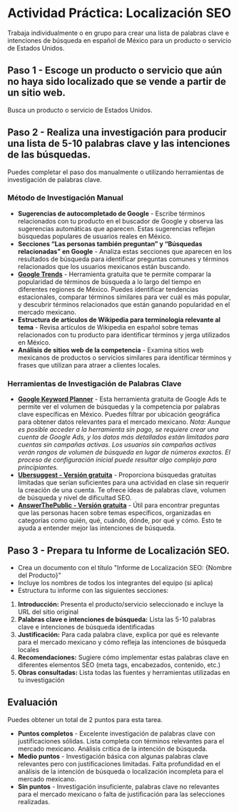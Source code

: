 # Actividad Práctica: Localización SEO
Trabaja individualmente o en grupo para crear una lista de palabras clave e intenciones de búsqueda en español de México para un producto o servicio de Estados Unidos.

## Paso 1 - Escoge un producto o servicio que aún no haya sido localizado que se vende a partir de un sitio web. 
Busca un producto o servicio de Estados Unidos.

## Paso 2 - Realiza una investigación para producir una lista de 5-10 palabras clave y las intenciones de las búsquedas. 
Puedes completar el paso dos manualmente o utilizando herramientas de investigación de palabras clave.

### Método de Investigación Manual
- **Sugerencias de autocompletado de Google** - Escribe términos relacionados con tu producto en el buscador de Google y observa las sugerencias automáticas que aparecen. Estas sugerencias reflejan búsquedas populares de usuarios reales en México.
-	**Secciones “Las personas también preguntan” y “Búsquedas relacionadas” en Google** - Analiza estas secciones que aparecen en los resultados de búsqueda para identificar preguntas comunes y términos relacionados que los usuarios mexicanos están buscando.
-	**[Google Trends](https://trends.google.com/trends/)** - Herramienta gratuita que te permite comparar la popularidad de términos de búsqueda a lo largo del tiempo en diferentes regiones de México. Puedes identificar tendencias estacionales, comparar términos similares para ver cuál es más popular, y descubrir términos relacionados que están ganando popularidad en el mercado mexicano.
-	**Estructura de artículos de Wikipedia para terminología relevante al tema** - Revisa artículos de Wikipedia en español sobre temas relacionados con tu producto para identificar términos y jerga utilizados en México.
-	**Análisis de sitios web de la competencia** - Examina sitios web mexicanos de productos o servicios similares para identificar términos y frases que utilizan para atraer a clientes locales.

### Herramientas de Investigación de Palabras Clave
-	**[Google Keyword Planner](https://support.google.com/google-ads/answer/7337243?hl=es-MX)** - Esta herramienta gratuita de Google Ads te permite ver el volumen de búsquedas y la competencia por palabras clave específicas en México. Puedes filtrar por ubicación geográfica para obtener datos relevantes para el mercado mexicano. *Nota: Aunque es posible acceder a la herramienta sin pago, se requiere crear una cuenta de Google Ads, y los datos más detallados están limitados para cuentas sin campañas activas. Los usuarios sin campañas activas verán rangos de volumen de búsqueda en lugar de números exactos. El proceso de configuración inicial puede resultar algo complejo para principiantes.*
-	**[Ubersuggest - Versión gratuita](https://neilpatel.com/ubersuggest/)** - Proporciona búsquedas gratuitas limitadas que serían suficientes para una actividad en clase sin requerir la creación de una cuenta. Te ofrece ideas de palabras clave, volumen de búsqueda y nivel de dificultad SEO.
-	**[AnswerThePublic - Versión gratuita](https://answerthepublic.com)** - Útil para encontrar preguntas que las personas hacen sobre temas específicos, organizadas en categorías como quién, qué, cuándo, dónde, por qué y cómo. Esto te ayuda a entender mejor las intenciones de búsqueda.

## Paso 3 - Prepara tu Informe de Localización SEO.
-	Crea un documento con el título "Informe de Localización SEO: {Nombre del Producto}"
-	Incluye los nombres de todos los integrantes del equipo (si aplica)
-	Estructura tu informe con las siguientes secciones:
1.	**Introducción:** Presenta el producto/servicio seleccionado e incluye la URL del sitio original
2.	**Palabras clave e intenciones de búsqueda:** Lista las 5-10 palabras clave e intenciones de búsqueda identificadas
3.	**Justificación:** Para cada palabra clave, explica por qué es relevante para el mercado mexicano y cómo refleja las intenciones de búsqueda locales
4.	**Recomendaciones:** Sugiere cómo implementar estas palabras clave en diferentes elementos SEO (meta tags, encabezados, contenido, etc.)
5.	**Obras consultadas:** Lista todas las fuentes y herramientas utilizadas en tu investigación

## Evaluación
Puedes obtener un total de 2 puntos para esta tarea.
-	**Puntos completos** - Excelente investigación de palabras clave con justificaciones sólidas. Lista completa con términos relevantes para el mercado mexicano. Análisis critica de la intención de búsqueda.
-	**Medio puntos** - Investigación básica con algunas palabras clave relevantes pero con justificaciones limitadas. Falta profundidad en el análisis de la intención de búsqueda o localización incompleta para el mercado mexicano.
-	**Sin puntos** - Investigación insuficiente, palabras clave no relevantes para el mercado mexicano o falta de justificación para las selecciones realizadas.

